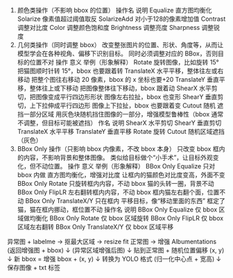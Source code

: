 1. 颜色类操作（不影响 bbox 的位置）
操作名	说明
Equalize	直方图均衡化
Solarize	像素值超过阈值取反
SolarizeAdd	对小于128的像素增加值
Contrast	调整对比度
Color	调整颜色饱和度
Brightness	调整亮度
Sharpness	调整锐度
2. 几何类操作（同时调整 bbox）
改变整张图片的位置、形状、角度等，从而让模型学会在各种视角、偏移下识别目标。
同时必须调整对应的 BBox，否则目标的位置不对
操作	意义	举例（形象解释）
Rotate	旋转图像，比如旋转 15°	把猫图顺时针转 15°，bbox 也要跟着转
TranslateX	水平平移，整体往左或右移动	把整个图往右移动 20 像素，bbox 的 x 坐标也要+20
TranslateY	垂直平移，整体往上或下移动	把图像整体往下移动，bbox 跟着动
ShearX	水平剪切，把图像变成平行四边形形状	图像左右拉扯，bbox 也变形
ShearY	垂直剪切，上下拉伸成平行四边形	图像上下拉扯，bbox 也要跟着变
Cutout	随机 遮挡一部分区域	用灰色块随机挡住图像的一部分，增强模型鲁棒性（bbox 通常不调整，但目标可能被遮挡）
作名	说明
ShearX	水平剪切
ShearY	垂直剪切
TranslateX	水平平移
TranslateY	垂直平移
Rotate	旋转
Cutout	随机区域遮挡（灰色）
3. BBox Only 操作（只影响 bbox 内像素，不改 bbox 本身）
只改变 bbox 框内的内容，不影响背景和整体图像。
类似给目标做个“小手术”，让目标外观变化，但不动位置。
操作	意义	举例（形象解释）
BBox Only Equalize	只对 bbox 内做 直方图均衡化，增强对比度	让框内的猫颜色对比度变高，外面不变
BBox Only Rotate	只旋转框内内容，不动 bbox	猫的头转一圈，背景不动
BBox Only FlipLR	左右翻转框内内容，不动 bbox	框内猫左右翻个面，位置不动
BBox Only TranslateX/Y	只在框内 平移目标，像“移动里面的东西”	框定了猫，猫在框内挪动，框位置不动
操作名	说明
BBox Only Equalize	仅 bbox 区域做均衡化
BBox Only Rotate	仅 bbox 区域旋转
BBox Only FlipLR	仅 bbox 区域左右翻转
BBox Only TranslateX/Y	仅 bbox 区域平移


异常图 + labelme -> 抠最大区域 -> resize fit 正常图 -> 增强 Albumentations (返回增强图 + bbox)
                      ↓
                  (异常区域增强后图)
                      ↓
         贴到正常图 + 随机位置偏移 (x, y)
                      ↓
          新 bbox = 增强 bbox + (x, y)
                      ↓
     转换为 YOLO 格式 (归一化中心点 + 宽高)
                      ↓
         保存图像 + txt 标签

